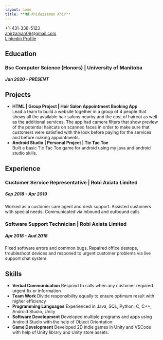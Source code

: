 ```yaml
---
layout: home
title: **Md Ahiduzzaman Ahir**
---
```

+1-431-338-5123  
ahirzaman09@gmail.com  
[Linkedin Profile](https://www.linkedin.com/in/md-ahiduzzaman-ahir-56203117a)
## Education
### Bsc Computer Science (Honors) | University of Manitoba
##### Jan 2020 - PRESENT

## Projects
- **HTML | Group Project | Hair Salon Appointment Booking App**  
    Lead a team to build a website together in a group of 4 people
    that shows all the available hair salons nearby and the cost of haircut
    as well as the additional services. The app had camera filters that show preview of the potential haircuts on scanned faces in order to make sure that customers were satisfied with the look before paying for
    the services and before making appointments.
- **Android Studio | Personal Project | Tic Tac Toe**  
    Built a basic Tic Tac Toe game for android using my java and android studio skills.

## Experience
### **Customer Service Representative | Robi Axiata Limited**
##### Sep 2018 - Apr 2019
Worked as a customer care agent and desk support. Assisted customers
with special needs. Communicated via inbound and outbound calls

### **Software Support Technician | Robi Axiata Limited**
##### Apr 2018 - Aud 2018
Fixed software errors and common bugs. Repaired office destops, troubleshoot devices and responed to urgent customer problems via live support chat system

## Skills
- **Verbal Communication**
    Respond to calls when any customer required urgent fix or information
- **Team Work**
    Divide responsibility equally to ensure optimum result with higher efficiency
- **Programming Languages**
    Experienced in Java, SQL, Python, C, C++, Android Studio, Unity
- **Software Development**
    Developed multiple programs and apps using Android Studio with the help of Object Orientation
- **Game Development**
    Developed 2D indie games in Unity and VSCode with help of Unity library and Unity store assets.
